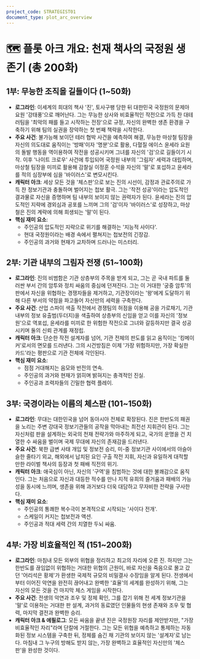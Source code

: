 ```yaml
---
project_code: STRATEGIST01
document_type: plot_arc_overview
---
```


# 🗺️ 플롯 아크 개요: 천재 책사의 국정원 생존기 (총 200화)

## 1부: 무능한 조직을 길들이다 (1~50화)

*   **로그라인**: 이세계의 희대의 책사 '진', 토사구팽 당한 뒤 대한민국 국정원의 문제아 요원 '강태풍'으로 깨어난다. 그는 무능한 상사와 비효율적인 작전으로 가득 찬 대테러팀을 '최악의 패를 들고 시작하는 전장'으로 규정, 자신의 완벽한 생존 환경을 구축하기 위해 팀의 실권을 장악하는 첫 번째 책략을 시작한다.
*   **주요 사건**: 불가능해 보이던 테러 협박 사건을 예측하여 해결, 무능한 마상철 팀장을 자신의 의도대로 움직이는 '방패'이자 '명분'으로 활용, 다혈질 에이스 윤세라 요원의 돌발 행동을 역이용하여 작전을 성공시키며 그녀를 자신의 '검'으로 길들이기 시작. 이후 '나이트 크로우' 사건에 투입되어 국정원 내부의 '그림자' 세력과 대립하며, 마상철 팀장을 미끼로 활용해 감찰실 이정훈 수석을 자신의 '말'로 포섭하고 윤세라를 적의 심장부에 심을 '바이러스'로 변모시킨다.
*   **캐릭터 아크**: 세상 모든 것을 '체스판'으로 보는 진의 시선이, 감정과 관료주의로 가득 찬 정보기관과 충돌하며 벌어지는 첩보 활극. 그는 '작전 성공'이라는 압도적인 결과물로 자신을 증명하며 팀 내부의 보이지 않는 권력자가 된다. 윤세라는 진의 압도적인 지략에 경외심과 공포를 느끼며 그의 '검'이자 '바이러스'로 성장하고, 마상철은 진의 계략에 의해 희생되는 '말'이 된다.
*   **핵심 재미 요소**:
    *   주인공의 압도적인 지략으로 위기를 해결하는 '지능적 사이다'.
    *   현대 국정원이라는 배경 속에서 펼쳐지는 첩보전의 긴장감.
    *   주인공의 과거와 현재가 교차하며 드러나는 미스터리.

## 2부: 기관 내부의 그림자 전쟁 (51~100화)

*   **로그라인**: 진의 비범함은 기관 상층부의 주목을 받게 되고, 그는 곧 국내 파트를 둘러싼 부서 간의 암투와 정치 싸움의 중심에 던져진다. 그는 이 거대한 '궁중 암투'의 판에서 자신을 위협하는 경쟁자들을 제거하고, 기관장이라는 '왕'에게 도달하기 위해 다른 부서의 약점을 파고들어 자신만의 세력을 구축한다.
*   **주요 사건**: 산업 스파이 색출 작전에서 경쟁팀의 허점을 이용해 공을 가로채기, 기관 내부의 정보 유출범(두더지)을 색출하여 상층부의 신임을 얻고 이를 자신의 '정보원'으로 역포섭, 윤세라를 미끼로 한 위험한 작전으로 그녀와 갈등하지만 결국 성공시키며 둘의 신뢰 관계를 재정립.
*   **캐릭터 아크**: 단순한 작전 설계자를 넘어, 기관 전체의 판도를 읽고 움직이는 '킹메이커'로서의 면모를 드러낸다. 그의 시건방짐은 이제 '가장 위험하지만, 가장 확실한 카드'라는 평판으로 기관 전체에 각인된다.
*   **핵심 재미 요소**:
    *   점점 거대해지는 음모와 반전의 연속.
    *   주인공의 과거와 현재가 얽히며 밝혀지는 충격적인 진실.
    *   주인공과 조력자들의 긴밀한 협력 플레이.

## 3부: 국경이라는 이름의 체스판 (101~150화)

*   **로그라인**: 무대는 대한민국을 넘어 동아시아 전체로 확장된다. 진은 한반도의 패권을 노리는 주변 강대국 정보기관들의 공작을 막아내는 최전선 지휘관이 된다. 그는 자신처럼 판을 설계하는 외국의 천재 전략가와 마주하게 되고, 국가의 운명을 건 치열한 수 싸움을 벌이며 국제 무대에 자신의 존재감을 드러낸다.
*   **주요 사건**: 북한 급변 사태 개입 및 정보전 승리, 미-중 정보기관 사이에서의 아슬아슬한 줄타기 외교, 해외에서 납치된 요인 구출 작전 지휘, 자신과 유일하게 대적할 만한 라이벌 책사의 등장과 첫 패배 직전의 위기.
*   **캐릭터 아크**: 애국심이 아닌, 자신의 '구역'을 침범하는 것에 대한 불쾌감으로 움직인다. 그는 처음으로 자신과 대등한 적수를 만나 지적 유희의 즐거움과 패배의 가능성을 동시에 느끼며, 생존을 위해 과거보다 더욱 대담하고 무자비한 전략을 구사한다.
*   **핵심 재미 요소**:
    *   주인공의 통쾌한 복수극이 본격적으로 시작되는 '사이다 전개'.
    *   스케일이 커지는 첩보전과 액션.
    *   주인공과 적대 세력 간의 치열한 두뇌 싸움.

## 4부: 가장 비효율적인 적 (151~200화)

*   **로그라인**: 마침내 모든 외부의 위협을 정리하고 최고의 자리에 오른 진. 하지만 그는 한반도를 끊임없이 위협하는 거대한 위협의 근원이, 바로 자신을 죽음으로 몰고 갔던 '어리석은 황제'가 환생한 국제적 규모의 비밀결사 수장임을 알게 된다. 전생에서부터 이어진 악연을 완전히 끊어내고 완벽한 '효율'의 세계를 완성하기 위해, 그는 자신의 모든 것을 건 마지막 체스 게임을 시작한다.
*   **주요 사건**: 전생의 악연과 조우 및 정체 확인, 그를 잡기 위해 전 세계 정보기관을 '말'로 이용하는 거대한 판 설계, 과거의 동료였던 인물들의 현생 존재와 조우 및 협력, 마지막 결전과 완벽한 승리.
*   **캐릭터 아크 & 에필로그**: 모든 싸움을 끝낸 진은 국정원장 자리를 제안받지만, "가장 비효율적인 자리"라며 단칼에 거절한다. 그는 모든 위협을 예측하고 통제하는 자동화된 정보 시스템을 구축한 뒤, 정체를 숨긴 채 기관의 보이지 않는 '설계자'로 남는다. 마침내 그 누구의 방해도 받지 않는, 가장 완벽하고 효율적인 자신만의 '체스판'을 완성한 것이다.